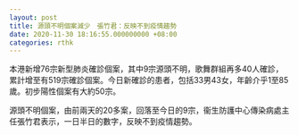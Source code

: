 ```yaml
---
layout: post
title: 源頭不明個案減少　張竹君：反映不到疫情趨勢
date: 2020-11-30 18:16:55.000000000 +08:00
categories: rthk
---
```


本港新增76宗新型肺炎確診個案，其中9宗源頭不明，歌舞群組再多40人確診，累計增至有519宗確診個案。今日新確診的患者，包括33男43女，年齡介乎1至85歲。初步陽性個案有大約50宗。

源頭不明個案，由前兩天的20多案，回落至今日的9宗，衞生防護中心傳染病處主任張竹君表示，一日半日的數字，反映不到疫情趨勢。
